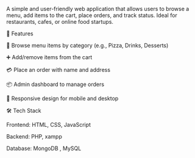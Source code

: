 A simple and user-friendly web application that allows users to browse a menu, add items to the cart, place orders, and track status. Ideal for restaurants, cafes, or online food startups.



🚀 Features

🧾 Browse menu items by category (e.g., Pizza, Drinks, Desserts)

➕ Add/remove items from the cart

💳 Place an order with name and address

📦 Admin dashboard to manage orders 

📱 Responsive design for mobile and desktop





🛠️ Tech Stack

Frontend: HTML, CSS, JavaScript 

Backend: PHP, xampp 

Database: MongoDB , MySQL 
